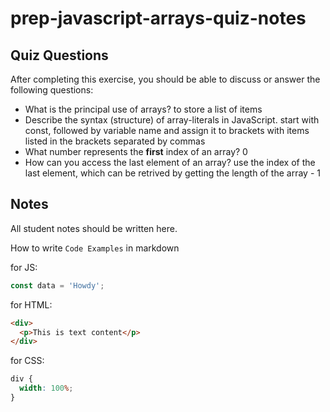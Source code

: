 # prep-javascript-arrays-quiz-notes

## Quiz Questions

After completing this exercise, you should be able to discuss or answer the following questions:

- What is the principal use of arrays?
  to store a list of items
- Describe the syntax (structure) of array-literals in JavaScript.
  start with const, followed by variable name and assign it to brackets with items listed in the brackets separated by commas
- What number represents the **first** index of an array?
  0
- How can you access the last element of an array?
  use the index of the last element, which can be retrived by getting the length of the array - 1

## Notes

All student notes should be written here.

How to write `Code Examples` in markdown

for JS:

```javascript
const data = 'Howdy';
```

for HTML:

```html
<div>
  <p>This is text content</p>
</div>
```

for CSS:

```css
div {
  width: 100%;
}
```
